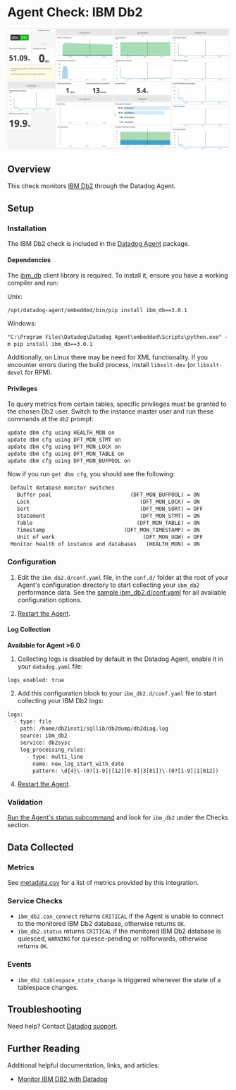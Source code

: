 # Agent Check: IBM Db2

![default dashboard][1]

## Overview

This check monitors [IBM Db2][2] through the Datadog Agent.

## Setup

### Installation

The IBM Db2 check is included in the [Datadog Agent][3] package.

#### Dependencies

The [ibm_db][4] client library is required. To install it, ensure you have a working compiler and run:

Unix:

```
/opt/datadog-agent/embedded/bin/pip install ibm_db==3.0.1
```

Windows:

```
"C:\Program Files\Datadog\Datadog Agent\embedded\Scripts\python.exe" -m pip install ibm_db==3.0.1
```

Additionally, on Linux there may be need for XML functionality. If you encounter errors during
the build process, install `libxslt-dev` (or `libxslt-devel` for RPM).

#### Privileges

To query metrics from certain tables, specific privileges must be granted to the chosen Db2 user.
Switch to the instance master user and run these commands at the `db2` prompt:

```
update dbm cfg using HEALTH_MON on
update dbm cfg using DFT_MON_STMT on
update dbm cfg using DFT_MON_LOCK on
update dbm cfg using DFT_MON_TABLE on
update dbm cfg using DFT_MON_BUFPOOL on
```

Now if you run `get dbm cfg`, you should see the following:

```
 Default database monitor switches
   Buffer pool                         (DFT_MON_BUFPOOL) = ON
   Lock                                   (DFT_MON_LOCK) = ON
   Sort                                   (DFT_MON_SORT) = OFF
   Statement                              (DFT_MON_STMT) = ON
   Table                                 (DFT_MON_TABLE) = ON
   Timestamp                         (DFT_MON_TIMESTAMP) = ON
   Unit of work                            (DFT_MON_UOW) = OFF
 Monitor health of instance and databases   (HEALTH_MON) = ON
```

### Configuration

1. Edit the `ibm_db2.d/conf.yaml` file, in the `conf.d/` folder at the root of your Agent's configuration directory to start collecting your `ibm_db2` performance data. See the [sample ibm_db2.d/conf.yaml][5] for all available configuration options.

2. [Restart the Agent][6].

#### Log Collection

**Available for Agent >6.0**

1. Collecting logs is disabled by default in the Datadog Agent, enable it in your `datadog.yaml` file:

```
logs_enabled: true
```

2. Add this configuration block to your `ibm_db2.d/conf.yaml` file to start collecting your IBM Db2 logs:

```
logs:
  - type: file
    path: /home/db2inst1/sqllib/db2dump/db2diag.log
    source: ibm_db2
    service: db2sysc
    log_processing_rules:
      - type: multi_line
        name: new_log_start_with_date
        pattern: \d{4}\-(0?[1-9]|[12][0-9]|3[01])\-(0?[1-9]|1[012])
```

4. [Restart the Agent][6].

### Validation

[Run the Agent's status subcommand][7] and look for `ibm_db2` under the Checks section.

## Data Collected

### Metrics

See [metadata.csv][8] for a list of metrics provided by this integration.

### Service Checks

- `ibm_db2.can_connect` returns `CRITICAL` if the Agent is unable to connect to
  the monitored IBM Db2 database, otherwise returns `OK`.
- `ibm_db2.status` returns `CRITICAL` if the monitored IBM Db2 database is
  quiesced, `WARNING` for quiesce-pending or rollforwards, otherwise returns `OK`.

### Events

- `ibm_db2.tablespace_state_change` is triggered whenever the state of a tablespace changes.

## Troubleshooting

Need help? Contact [Datadog support][9].

## Further Reading

Additional helpful documentation, links, and articles:

- [Monitor IBM DB2 with Datadog][10]


[1]: https://raw.githubusercontent.com/DataDog/integrations-core/master/ibm_db2/assets/images/dashboard_overview.png
[2]: https://www.ibm.com/analytics/us/en/db2
[3]: https://docs.datadoghq.com/agent
[4]: https://github.com/ibmdb/python-ibmdb/tree/master/IBM_DB/ibm_db
[5]: https://github.com/DataDog/integrations-core/blob/master/ibm_db2/datadog_checks/ibm_db2/data/conf.yaml.example
[6]: https://docs.datadoghq.com/agent/guide/agent-commands/#start-stop-restart-the-agent
[7]: https://docs.datadoghq.com/agent/guide/agent-commands/#agent-status-and-information
[8]: https://github.com/DataDog/integrations-core/blob/master/ibm_db2/metadata.csv
[9]: https://docs.datadoghq.com/help
[10]: https://www.datadoghq.com/blog/monitor-db2-with-datadog
